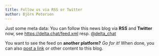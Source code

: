 ```yaml
---
title: Follow us via RSS or Twitter
author: Björn Petersen
---
```


Just some meta data: You can follow this news blog via **RSS** and **Twitter** now, see 
<https://delta.chat/feed.xml> resp. [@delta_chat](https://twitter.com/delta_chat)

You want to see the feed on **another platform?** _Go for it!_ When done, you can also [post a link](https://github.com/deltachat/deltachat-pages/#delta-chat-website) or other content to this blog.

